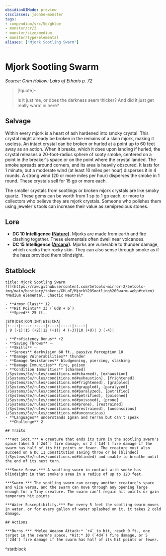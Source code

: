 ```yaml
---
obsidianUIMode: preview
cssclasses: json5e-monster
tags:
- compendium/src/5e/ghloe
- monster/cr/2
- monster/size/medium
- monster/type/elemental
aliases: ["Mjork Sootling Swarm"]
---
```

# Mjork Sootling Swarm
*Source: Grim Hollow: Lairs of Etharis p. 72*  

> [!quote]-  
> 
> Is it just me, or does the darkness seem thicker? And did it just get really warm in here?

## Salvage

Within every mjork is a heart of ash hardened into smoky crystal. This crystal might already be broken in the remains of a slain mjork, making it useless. An intact crystal can be broken or hurled at a point up to 60 feet away as an action. When it breaks, which it does upon landing if hurled, the crystal releases a 20-foot-radius sphere of sooty smoke, centered on a point in the breaker's space or on the point where the crystal landed. The smoke spreads around corners, and its area is heavily obscured. It lasts for 1 minute, but a moderate wind (at least 10 miles per hour) disperses it in 4 rounds. A strong wind (20 or more miles per hour) disperses the smoke in 1 round. These crystals sell for 15 gp or more each.

The smaller crystals from sootlings or broken mjork crystals are like smoky quartz. These gems can be worth from 1 sp to 1 gp each, or more to collectors who believe they are mjork crystals. Someone who polishes them using jeweler's tools can increase their value as semiprecious stones.

## Lore

- **DC 10 Intelligence ([Nature](/Systems/5e/rules/skills.md#Nature)).** Mjorks are made from earth and fire clashing together. These elementals often dwell near volcanoes.  
- **DC 15 Intelligence ([Arcana](/Systems/5e/rules/skills.md#Arcana)).** Mjorks are vulnerable to thunder damage, which cracks their rocky skin. They can also sense through smoke as if the haze provided them blindsight.  

## Statblock

```ad-statblock
title: Mjork Sootling Swarm
![](https://raw.githubusercontent.com/5etools-mirror-2/5etools-img/main/bestiary/tokens/GHLoE/Mjork%20Sootling%20Swarm.webp#token)
*Medium elemental, Chaotic Neutral*

- **Armor Class** 12
- **Hit Points** 33 (`6d8 + 6`)
- **Speed** 25 ft.

|STR|DEX|CON|INT|WIS|CHA|
|:---:|:---:|:---:|:---:|:---:|:---:|
| 9 (-1)|15 (+2)|12 (+1)| 4 (-3)|10 (+0)| 3 (-4)|

- **Proficiency Bonus** +2
- **Saving Throws** ⏤
- **Skills** ⏤
- **Senses** darkvision 60 ft., passive Perception 10
- **Damage Vulnerabilities** thunder
- **Damage Resistances** bludgeoning, piercing, slashing
- **Damage Immunities** fire, poison
- **Condition Immunities** [charmed](/Systems/5e/rules/conditions.md#charmed), [exhaustion](/Systems/5e/rules/conditions.md#exhaustion), [frightened](/Systems/5e/rules/conditions.md#frightened), [grappled](/Systems/5e/rules/conditions.md#grappled), [paralyzed](/Systems/5e/rules/conditions.md#paralyzed), [petrified](/Systems/5e/rules/conditions.md#petrified), [poisoned](/Systems/5e/rules/conditions.md#poisoned), [prone](/Systems/5e/rules/conditions.md#prone), [restrained](/Systems/5e/rules/conditions.md#restrained), [unconscious](/Systems/5e/rules/conditions.md#unconscious)
- **Languages** understands Ignan and Terran but can't speak
- **Challenge** 2

## Traits

***Hot Soot.*** A creature that ends its turn in the sootling swarm's space takes 5 (`2d4`) fire damage, or 2 (`1d4`) fire damage if the swarm has half of its hit points or fewer. The creature must also succeed on a DC 11 Constitution saving throw or be [blinded](/Systems/5e/rules/conditions.md#blinded) and unable to breathe until the end of its next turn.

***Smoke Sense.*** A sootling swarm in contact with smoke has blindsight in that smoke's area in a radius of up to 120 feet.

***Swarm.*** The sootling swarm can occupy another creature's space and vice versa, and the swarm can move through any opening large enough for a Tiny creature. The swarm can't regain hit points or gain temporary hit points

***Water Susceptibility.*** For every 5 feet the sootling swarm moves in water, or for every gallon of water splashed on it, it takes 2 cold damage.

## Actions

***Burns.*** *Melee Weapon Attack:* `+4` to hit, reach 0 ft., one target in the swarm's space. *Hit:* 10 (`4d4`) fire damage, or 5 (`2d4`) fire damage if the swarm has half of its hit points or fewer.
```
^statblock